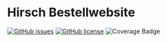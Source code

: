 # Hirsch Bestellwebsite

[![GitHub issues](https://img.shields.io/github/issues/Rindula/hirsch?style=flat-square)](https://github.com/Rindula/hirsch/issues)
[![GitHub license](https://img.shields.io/github/license/Rindula/hirsch?style=flat-square)](https://github.com/Rindula/hirsch/blob/master/LICENSE)
![Coverage Badge](https://img.shields.io/endpoint?url=https://gist.githubusercontent.com/Rindula/13e4f49a75ed7e0dca5a437608268437/raw/hirsch.json)
